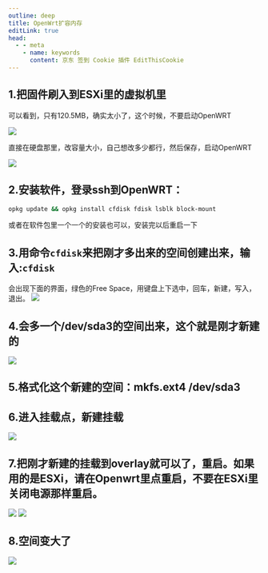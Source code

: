 ```yaml
---
outline: deep
title: OpenWrt扩容内存
editLink: true
head:
  - - meta
    - name: keywords
      content: 京东 签到 Cookie 插件 EditThisCookie
---
```


## 1.把固件刷入到ESXi里的虚拟机里

可以看到，只有120.5MB，确实太小了，这个时候，不要启动OpenWRT

![](https://cdn.jsdelivr.net/gh/vanhiupun/pic@1.0/img/2022112001.png)

直接在硬盘那里，改容量大小，自己想改多少都行，然后保存，启动OpenWRT

![](https://cdn.jsdelivr.net/gh/vanhiupun/pic@1.0/img/2022112002.png)

## 2.安装软件，登录ssh到OpenWRT：
```bash
opkg update && opkg install cfdisk fdisk lsblk block-mount
```
或者在软件包里一个一个的安装也可以，安装完以后重启一下

## 3.用命令`cfdisk`来把刚才多出来的空间创建出来，输入:`cfdisk`

会出现下面的界面，绿色的Free Space，用键盘上下选中，回车，新建，写入，退出。
![](https://cdn.jsdelivr.net/gh/vanhiupun/pic@1.0/img/2022112003.png)

## 4.会多一个/dev/sda3的空间出来，这个就是刚才新建的
![](https://cdn.jsdelivr.net/gh/vanhiupun/pic@1.0/img/2022112004.png)

## 5.格式化这个新建的空间：mkfs.ext4 /dev/sda3

## 6.进入挂载点，新建挂载
![](https://cdn.jsdelivr.net/gh/vanhiupun/pic@1.0/img/2022112005.png)

## 7.把刚才新建的挂载到overlay就可以了，重启。如果用的是ESXi，请在Openwrt里点重启，不要在ESXi里关闭电源那样重启。
![](https://cdn.jsdelivr.net/gh/vanhiupun/pic@1.0/img/2022112030.png)
![](https://cdn.jsdelivr.net/gh/vanhiupun/pic@1.0/img/2022112006.png)

## 8.空间变大了
![](https://cdn.jsdelivr.net/gh/vanhiupun/pic@1.0/img/2022112007.png)